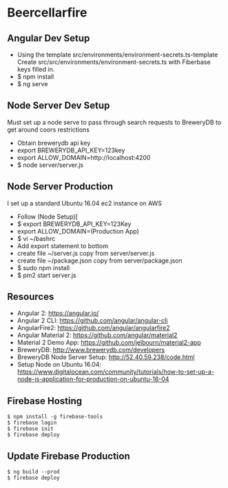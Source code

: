 # Beercellarfire

## Angular Dev Setup

- Using the template src/environments/environment-secrets.ts-template Create src/src/environments/environment-secrets.ts with Fiberbase keys filled in.
- $ npm install
- $ ng serve

## Node Server Dev Setup

Must set up a node serve to pass through search requests to BreweryDB to get around coors restrictions

- Obtain brewerydb api key
- export BREWERYDB_API_KEY=123key
- export ALLOW_DOMAIN=http://localhost:4200
- $ node server/server.js 

## Node Server Production

I set up a standard Ubuntu 16.04 ec2 instance on AWS

- Follow (Node Setup)[
- $ export BREWERYDB_API_KEY=123Key
- export ALLOW_DOMAIN=(Production App)
- $ vi ~/bashrc
- Add export statement to bottom
- create file ~/server.js copy from server/server.js
- create file ~/package.json copy from server/package.json
- $ sudo npm install
- $ pm2 start server.js

## Resources

- Angular 2: https://angular.io/
- Angular 2 CLI: https://github.com/angular/angular-cli
- AngularFire2: https://github.com/angular/angularfire2
- Angular Material 2: https://github.com/angular/material2
- Material 2 Demo App: https://github.com/jelbourn/material2-app
- BreweryDB: http://www.brewerydb.com/developers
- BreweryDB Node Server Setup: http://52.40.59.238/code.html
- Setup Node on Ubuntu 16.04: https://www.digitalocean.com/community/tutorials/how-to-set-up-a-node-js-application-for-production-on-ubuntu-16-04


## Firebase Hosting

```
$ npm install -g firebase-tools
$ firebase login
$ firebase init
$ firebase deploy
```

## Update Firebase Production

```
$ ng build --prod
$ firebase deploy
```

